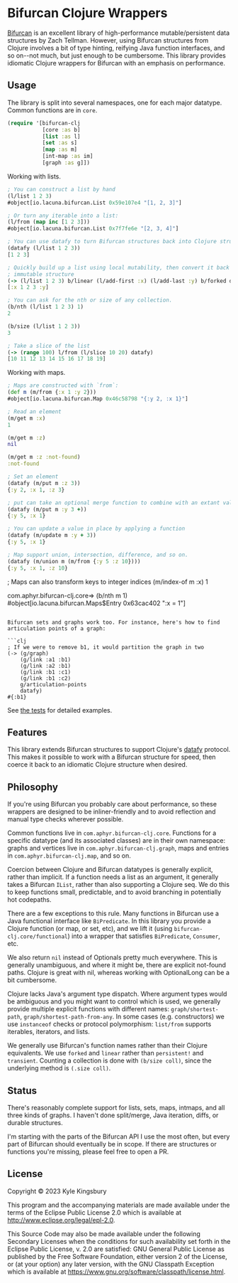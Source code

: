 # Bifurcan Clojure Wrappers

[Bifurcan](https://github.com/lacuna/bifurcan) is an excellent library of
high-performance mutable/persistent data structures by Zach Tellman. However,
using Bifurcan structures from Clojure involves a bit of type hinting, reifying
Java function interfaces, and so on--not much, but just enough to be
cumbersome. This library provides idiomatic Clojure wrappers for Bifurcan with
an emphasis on performance.

## Usage

The library is split into several namespaces, one for each major datatype.
Common functions are in `core`.

```clj
(require '[bifurcan-clj
           [core :as b]
           [list :as l]
           [set :as s]
           [map :as m]
           [int-map :as im]
           [graph :as g]])
```

Working with lists.

```clj
; You can construct a list by hand
(l/list 1 2 3)
#object[io.lacuna.bifurcan.List 0x59e107e4 "[1, 2, 3]"]

; Or turn any iterable into a list:
(l/from (map inc [1 2 3]))
#object[io.lacuna.bifurcan.List 0x7f7fe6e "[2, 3, 4]"]

; You can use datafy to turn Bifurcan structures back into Clojure structures.
(datafy (l/list 1 2 3))
[1 2 3]

; Quickly build up a list using local mutability, then convert it back to an
; immutable structure
(-> (l/list 1 2 3) b/linear (l/add-first :x) (l/add-last :y) b/forked datafy)
[:x 1 2 3 :y]

; You can ask for the nth or size of any collection.
(b/nth (l/list 1 2 3) 1)
2

(b/size (l/list 1 2 3))
3

; Take a slice of the list
(-> (range 100) l/from (l/slice 10 20) datafy)
[10 11 12 13 14 15 16 17 18 19]
```

Working with maps.

```clj
; Maps are constructed with `from`:
(def m (m/from {:x 1 :y 2}))
#object[io.lacuna.bifurcan.Map 0x46c58798 "{:y 2, :x 1}"]

; Read an element
(m/get m :x)
1

(m/get m :z)
nil

(m/get m :z :not-found)
:not-found

; Set an element
(datafy (m/put m :z 3))
{:y 2, :x 1, :z 3}

; put can take an optional merge function to combine with an extant value
(datafy (m/put m :y 3 +))
{:y 5, :x 1}

; You can update a value in place by applying a function
(datafy (m/update m :y + 3))
{:y 5, :x 1}

; Map support union, intersection, difference, and so on.
(datafy (m/union m (m/from {:y 5 :z 10})))
{:y 5, :x 1, :z 10}
```

; Maps can also transform keys to integer indices
(m/index-of m :x)
1

com.aphyr.bifurcan-clj.core=> (b/nth m 1)
#object[io.lacuna.bifurcan.Maps$Entry 0x63cac402 ":x = 1"]
```

Bifurcan sets and graphs work too. For instance, here's how to find
articulation points of a graph:

```clj
; If we were to remove b1, it would partition the graph in two
(-> (g/graph)
    (g/link :a1 :b1)
    (g/link :a2 :b1)
    (g/link :b1 :c1)
    (g/link :b1 :c2)
    g/articulation-points
    datafy)
#{:b1}
```

See [the tests](test/com/aphyr/bifurcan_clj/) for detailed examples.

## Features

This library extends Bifurcan structures to support Clojure's
[datafy](https://clojuredocs.org/clojure.datafy/datafy) protocol. This makes it
possible to work with a Bifurcan structure for speed, then coerce it
back to an idiomatic Clojure structure when desired.

## Philosophy

If you're using Bifurcan you probably care about performance, so these wrappers
are designed to be inliner-friendly and to avoid reflection and manual type
checks wherever possible.

Common functions live in `com.aphyr.bifurcan-clj.core`. Functions for a
specific datatype (and its associated classes) are in their own namespace:
graphs and vertices live in `com.aphyr.bifurcan-clj.graph`, maps and entries in
`com.aphyr.bifurcan-clj.map`, and so on.

Coercion between Clojure and Bifurcan datatypes is generally
explicit, rather than implicit. If a function needs a list as an argument, it
generally takes a Bifurcan `IList`, rather than also supporting a Clojure seq.
We do this to keep functions small, predictable, and to avoid branching in
potentially hot codepaths.

There are a few exceptions to this rule. Many functions in Bifurcan use a Java
functional interface like `BiPredicate`. In this library you provide a Clojure
function (or map, or set, etc), and we lift it (using
`bifurcan-clj.core/functional`) into a wrapper that satisfies `BiPredicate`,
`Consumer`, etc.

We also return `nil` instead of Optionals pretty much everywhere. This is
generally unambiguous, and where it might be, there are explicit not-found
paths. Clojure is great with nil, whereas working with OptionalLong can be a
bit cumbersome.

Clojure lacks Java's argument type dispatch. Where argument types would be
ambiguous and you might want to control which is used, we generally provide
multiple explicit functions with different names: `graph/shortest-path`,
`graph/shortest-path-from-any`. In some cases (e.g. constructors) we use
`instanceof` checks or protocol polymorphism: `list/from` supports iterables,
iterators, and lists.

We generally use Bifurcan's function names rather than their Clojure
equivalents. We use `forked` and `linear` rather than `persistent!` and
`transient`. Counting a collection is done with `(b/size coll)`, since the
underlying method is `(.size coll)`.

## Status

There's reasonably complete support for lists, sets, maps, intmaps, and all
three kinds of graphs. I haven't done split/merge, Java iteration, diffs, or
durable structures.

I'm starting with the parts of the Bifurcan API I use the most often, but every
part of Bifurcan should eventually be in scope. If there are structures or
functions you're missing, please feel free to open a PR.

## License

Copyright © 2023 Kyle Kingsbury

This program and the accompanying materials are made available under the
terms of the Eclipse Public License 2.0 which is available at
http://www.eclipse.org/legal/epl-2.0.

This Source Code may also be made available under the following Secondary
Licenses when the conditions for such availability set forth in the Eclipse
Public License, v. 2.0 are satisfied: GNU General Public License as published by
the Free Software Foundation, either version 2 of the License, or (at your
option) any later version, with the GNU Classpath Exception which is available
at https://www.gnu.org/software/classpath/license.html.
